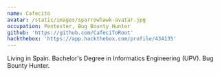 ```yaml
---
name: Cafecito
avatar: /static/images/sparrowhawk-avatar.jpg
occupation: Pentester, Bug Bounty Hunter
github: 'https://github.com/CafeciToRoot'
hackthebox: 'https://app.hackthebox.com/profile/434135'
---
```


Living in Spain.
Bachelor's Degree in Informatics Engineering (UPV).
Bug Bounty Hunter.
